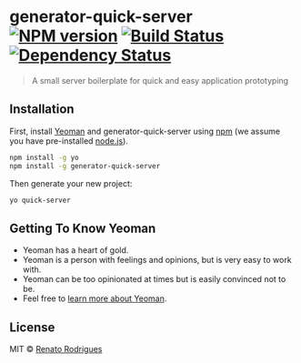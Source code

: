 # generator-quick-server [![NPM version][npm-image]][npm-url] [![Build Status][travis-image]][travis-url] [![Dependency Status][daviddm-image]][daviddm-url]
> A small server boilerplate for quick and easy application prototyping

## Installation

First, install [Yeoman](http://yeoman.io) and generator-quick-server using [npm](https://www.npmjs.com/) (we assume you have pre-installed [node.js](https://nodejs.org/)).

```bash
npm install -g yo
npm install -g generator-quick-server
```

Then generate your new project:

```bash
yo quick-server
```

## Getting To Know Yeoman

 * Yeoman has a heart of gold.
 * Yeoman is a person with feelings and opinions, but is very easy to work with.
 * Yeoman can be too opinionated at times but is easily convinced not to be.
 * Feel free to [learn more about Yeoman](http://yeoman.io/).

## License

MIT © [Renato Rodrigues](https://github.com/rerodrigues)


[npm-image]: https://badge.fury.io/js/generator-quick-server.svg
[npm-url]: https://npmjs.org/package/generator-quick-server
[travis-image]: https://travis-ci.org/rerodrigues/generator-quick-server.svg?branch=master
[travis-url]: https://travis-ci.org/rerodrigues/generator-quick-server
[daviddm-image]: https://david-dm.org/rerodrigues/generator-quick-server.svg?theme=shields.io
[daviddm-url]: https://david-dm.org/rerodrigues/generator-quick-server
